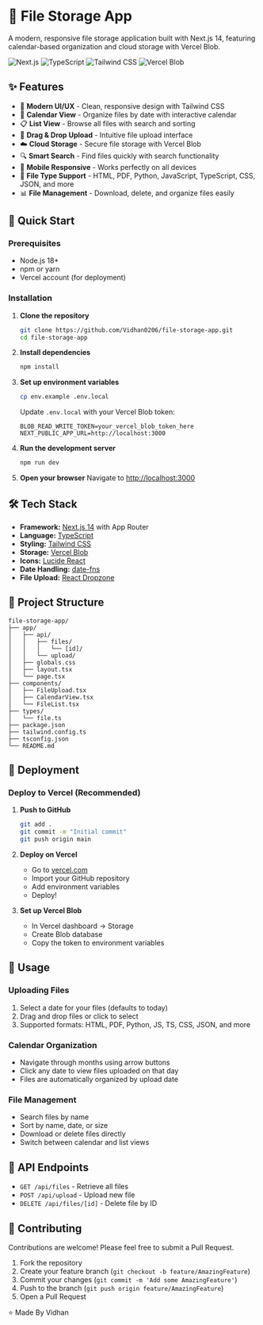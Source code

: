 # 📁 File Storage App

A modern, responsive file storage application built with Next.js 14, featuring calendar-based organization and cloud storage with Vercel Blob.

![Next.js](https://img.shields.io/badge/Next.js-14-black?style=for-the-badge&logo=next.js)
![TypeScript](https://img.shields.io/badge/TypeScript-5-blue?style=for-the-badge&logo=typescript)
![Tailwind CSS](https://img.shields.io/badge/Tailwind_CSS-3-38B2AC?style=for-the-badge&logo=tailwind-css)
![Vercel Blob](https://img.shields.io/badge/Vercel_Blob-Cloud_Storage-000000?style=for-the-badge&logo=vercel)

## ✨ Features

- 🚀 **Modern UI/UX** - Clean, responsive design with Tailwind CSS
- 📅 **Calendar View** - Organize files by date with interactive calendar
- 📋 **List View** - Browse all files with search and sorting
- 📁 **Drag & Drop Upload** - Intuitive file upload interface
- ☁️ **Cloud Storage** - Secure file storage with Vercel Blob
- 🔍 **Smart Search** - Find files quickly with search functionality
- 📱 **Mobile Responsive** - Works perfectly on all devices
- 🎯 **File Type Support** - HTML, PDF, Python, JavaScript, TypeScript, CSS, JSON, and more
- 📊 **File Management** - Download, delete, and organize files easily

## 🚀 Quick Start

### Prerequisites
- Node.js 18+ 
- npm or yarn
- Vercel account (for deployment)

### Installation

1. **Clone the repository**
   ```bash
   git clone https://github.com/Vidhan0206/file-storage-app.git
   cd file-storage-app
   ```

2. **Install dependencies**
   ```bash
   npm install
   ```

3. **Set up environment variables**
   ```bash
   cp env.example .env.local
   ```
   
   Update `.env.local` with your Vercel Blob token:
   ```env
   BLOB_READ_WRITE_TOKEN=your_vercel_blob_token_here
   NEXT_PUBLIC_APP_URL=http://localhost:3000
   ```

4. **Run the development server**
   ```bash
   npm run dev
   ```

5. **Open your browser**
   Navigate to [http://localhost:3000](http://localhost:3000)

## 🛠️ Tech Stack

- **Framework:** [Next.js 14](https://nextjs.org/) with App Router
- **Language:** [TypeScript](https://www.typescriptlang.org/)
- **Styling:** [Tailwind CSS](https://tailwindcss.com/)
- **Storage:** [Vercel Blob](https://vercel.com/storage/blob)
- **Icons:** [Lucide React](https://lucide.dev/)
- **Date Handling:** [date-fns](https://date-fns.org/)
- **File Upload:** [React Dropzone](https://react-dropzone.js.org/)

## 📁 Project Structure

```
file-storage-app/
├── app/
│   ├── api/
│   │   ├── files/
│   │   │   └── [id]/
│   │   └── upload/
│   ├── globals.css
│   ├── layout.tsx
│   └── page.tsx
├── components/
│   ├── FileUpload.tsx
│   ├── CalendarView.tsx
│   └── FileList.tsx
├── types/
│   └── file.ts
├── package.json
├── tailwind.config.ts
├── tsconfig.json
└── README.md
```

## 🚀 Deployment

### Deploy to Vercel (Recommended)

1. **Push to GitHub**
   ```bash
   git add .
   git commit -m "Initial commit"
   git push origin main
   ```

2. **Deploy on Vercel**
   - Go to [vercel.com](https://vercel.com)
   - Import your GitHub repository
   - Add environment variables
   - Deploy!

3. **Set up Vercel Blob**
   - In Vercel dashboard → Storage
   - Create Blob database
   - Copy the token to environment variables

## 📖 Usage

### Uploading Files
1. Select a date for your files (defaults to today)
2. Drag and drop files or click to select
3. Supported formats: HTML, PDF, Python, JS, TS, CSS, JSON, and more

### Calendar Organization
- Navigate through months using arrow buttons
- Click any date to view files uploaded on that day
- Files are automatically organized by upload date

### File Management
- Search files by name
- Sort by name, date, or size
- Download or delete files directly
- Switch between calendar and list views

## 🔧 API Endpoints

- `GET /api/files` - Retrieve all files
- `POST /api/upload` - Upload new file
- `DELETE /api/files/[id]` - Delete file by ID

## 🤝 Contributing

Contributions are welcome! Please feel free to submit a Pull Request.

1. Fork the repository
2. Create your feature branch (`git checkout -b feature/AmazingFeature`)
3. Commit your changes (`git commit -m 'Add some AmazingFeature'`)
4. Push to the branch (`git push origin feature/AmazingFeature`)
5. Open a Pull Request

⭐ Made By Vidhan
